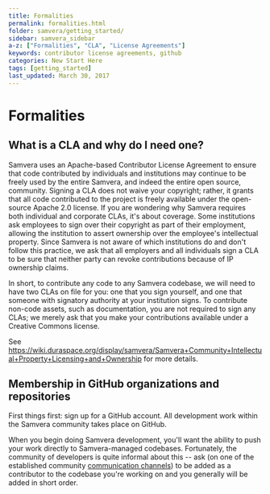 ```yaml
---
title: Formalities
permalink: formalities.html
folder: samvera/getting_started/
sidebar: samvera_sidebar
a-z: ["Formalities", "CLA", "License Agreements"]
keywords: contributor license agreements, github
categories: New Start Here
tags: [getting_started]
last_updated: March 30, 2017
---
```

# Formalities

## What is a CLA and why do I need one?

Samvera uses an Apache-based Contributor License Agreement to ensure that code contributed by individuals and institutions may continue to be freely used by the entire Samvera, and indeed the entire open source, community. Signing a CLA does not waive your copyright; rather, it grants that all code contributed to the project is freely available under the open-source Apache 2.0 license. If you are wondering why Samvera requires both individual and corporate CLAs, it's about coverage. Some institutions ask employees to sign over their copyright as part of their employment, allowing the institution to assert ownership over the employee's intellectual property. Since Samvera is not aware of which institutions do and don't follow this practice, we ask that all employers and all individuals sign a CLA to be sure that neither party can revoke contributions because of IP ownership claims.

In short, to contribute any code to any Samvera codebase, we will need to have two CLAs on file for you: one that you sign yourself, and one that someone with signatory authority at your institution signs. To contribute non-code assets, such as documentation, you are not required to sign any CLAs; we merely ask that you make your contributions available under a Creative Commons license.

See https://wiki.duraspace.org/display/samvera/Samvera+Community+Intellectual+Property+Licensing+and+Ownership for more details.

## Membership in GitHub organizations and repositories

First things first: sign up for a GitHub account. All development work within the Samvera community takes place on GitHub.

When you begin doing Samvera development, you'll want the ability to push your work directly to Samvera-managed codebases. Fortunately, the community of developers is quite informal about this -- ask (on one of the established community [communication channels](communication.html)) to be added as a contributor to the codebase you're working on and you generally will be added in short order.
